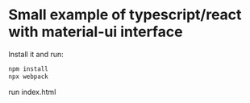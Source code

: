 # Small example of typescript/react with material-ui interface

Install it and run:

```sh
npm install
npx webpack
```

run index.html
